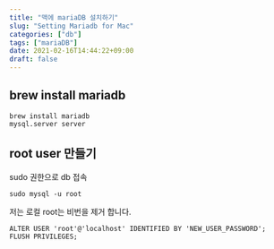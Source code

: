 ```yaml
---
title: "맥에 mariaDB 설치하기"
slug: "Setting Mariadb for Mac"
categories: ["db"]
tags: ["mariaDB"]
date: 2021-02-16T14:44:22+09:00
draft: false
---
```


## brew install mariadb

```
brew install mariadb
mysql.server server
```

## root user 만들기

sudo 권한으로 db 접속 

```
sudo mysql -u root

```

저는 로컬 root는 비번을 제거 합니다. 

```mysql 
ALTER USER 'root'@'localhost' IDENTIFIED BY 'NEW_USER_PASSWORD';
FLUSH PRIVILEGES;

```



